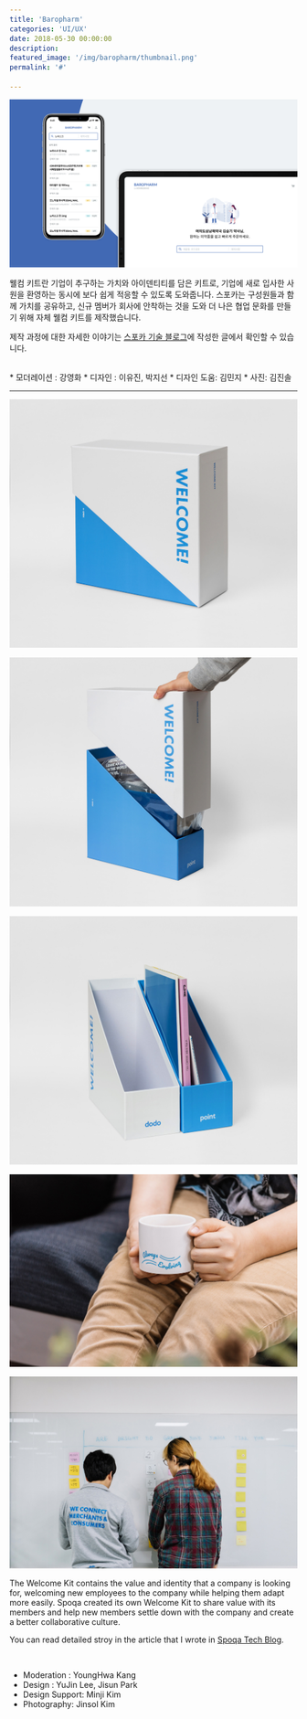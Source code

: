 ```yaml
---
title: 'Baropharm'
categories: 'UI/UX'
date: 2018-05-30 00:00:00
description: 
featured_image: '/img/baropharm/thumbnail.png'
permalink: '#'

---
```

![](/img/baropharm/thumbnail.png)

웰컴 키트란 기업이 추구하는 가치와 아이덴티티를 담은 키트로, 기업에 새로 입사한 사원을 환영하는 동시에 보다 쉽게 적응할 수 있도록 도와줍니다. 스포카는 구성원들과 함께 가치를 공유하고, 신규 멤버가 회사에 안착하는 것을 도와 더 나은 협업 문화를 만들기 위해 자체 웰컴 키트를 제작했습니다.

제작 과정에 대한 자세한 이야기는 [스포카 기술 블로그](https://spoqa.github.io/2018/12/06/welcome-kit.html)에 작성한 글에서 확인할 수 있습니다.

<br>
* 모더레이션 : 강영화
* 디자인 : 이유진, 박지선
* 디자인 도움: 김민지
* 사진: 김진솔

<hr>

![](/img/spoqa_welcome/02.jpg)

![](/img/spoqa_welcome/03.jpg)

![](/img/spoqa_welcome/04.jpg)

![](/img/spoqa_welcome/06.jpg)

![](/img/spoqa_welcome/07.jpg)


The Welcome Kit contains the value and identity that a company is looking for, welcoming new employees to the company while helping them adapt more easily. Spoqa created its own Welcome Kit to share value with its members and help new members settle down with the company and create a better collaborative culture.

You can read detailed stroy in the article that I wrote in [Spoqa Tech Blog](https://spoqa.github.io/2018/12/06/welcome-kit.html).

<br>

* Moderation : YoungHwa Kang
* Design : YuJin Lee, Jisun Park
* Design Support: Minji Kim
* Photography: Jinsol Kim


